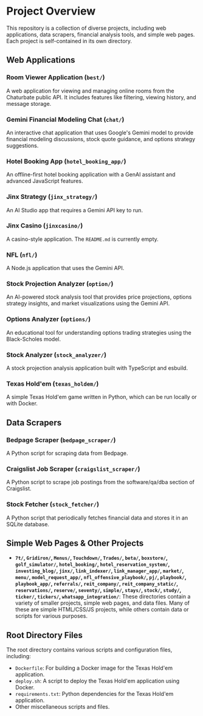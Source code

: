 # Project Overview

This repository is a collection of diverse projects, including web applications, data scrapers, financial analysis tools, and simple web pages. Each project is self-contained in its own directory.

## Web Applications

### Room Viewer Application (`best/`)

A web application for viewing and managing online rooms from the Chaturbate public API. It includes features like filtering, viewing history, and message storage.

### Gemini Financial Modeling Chat (`chat/`)

An interactive chat application that uses Google's Gemini model to provide financial modeling discussions, stock quote guidance, and options strategy suggestions.

### Hotel Booking App (`hotel_booking_app/`)

An offline-first hotel booking application with a GenAI assistant and advanced JavaScript features.

### Jinx Strategy (`jinx_strategy/`)

An AI Studio app that requires a Gemini API key to run.

### Jinx Casino (`jinxcasino/`)

A casino-style application. The `README.md` is currently empty.

### NFL (`nfl/`)

A Node.js application that uses the Gemini API.

### Stock Projection Analyzer (`option/`)

An AI-powered stock analysis tool that provides price projections, options strategy insights, and market visualizations using the Gemini API.

### Options Analyzer (`options/`)

An educational tool for understanding options trading strategies using the Black-Scholes model.

### Stock Analyzer (`stock_analyzer/`)

A stock projection analysis application built with TypeScript and esbuild.

### Texas Hold'em (`texas_holdem/`)

A simple Texas Hold'em game written in Python, which can be run locally or with Docker.

## Data Scrapers

### Bedpage Scraper (`bedpage_scraper/`)

A Python script for scraping data from Bedpage.

### Craigslist Job Scraper (`craigslist_scraper/`)

A Python script to scrape job postings from the software/qa/dba section of Craigslist.

### Stock Fetcher (`stock_fetcher/`)

A Python script that periodically fetches financial data and stores it in an SQLite database.

## Simple Web Pages & Other Projects

- **`7t/`, `Gridiron/`, `Menus/`, `Touchdown/`, `Trades/`, `beta/`, `boxstore/`, `golf_simulator/`, `hotel_booking/`, `hotel_reservation_system/`, `investing_blog/`, `jinx/`, `link_indexer/`, `link_manager_app/`, `market/`, `menu/`, `model_request_app/`, `nfl_offensive_playbook/`, `pj/`, `playbook/`, `playbook_app/`, `referrals/`, `reit_company/`, `reit_company_static/`, `reservations/`, `reserve/`, `seventy/`, `simple/`, `stays/`, `stock/`, `study/`, `ticker/`, `tickers/`, `whatsapp_integration/`**: These directories contain a variety of smaller projects, simple web pages, and data files. Many of these are simple HTML/CSS/JS projects, while others contain data or scripts for various purposes.

## Root Directory Files

The root directory contains various scripts and configuration files, including:

- `Dockerfile`: For building a Docker image for the Texas Hold'em application.
- `deploy.sh`: A script to deploy the Texas Hold'em application using Docker.
- `requirements.txt`: Python dependencies for the Texas Hold'em application.
- Other miscellaneous scripts and files.